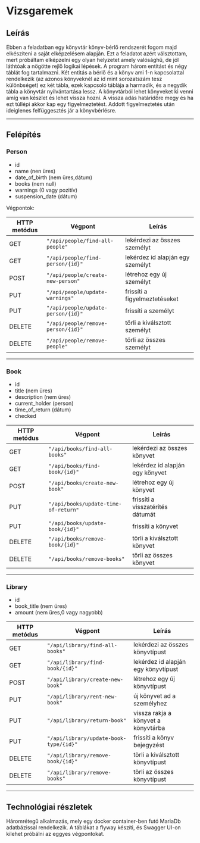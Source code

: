 # Vizsgaremek

## Leírás

Ebben a feladatban egy könyvtár könyv-bérlő rendszerét fogom majd elkészíteni a saját elképzelésem alapján. Ezt a feladatot azért válsztottam, mert próbáltam elképzelni egy olyan helyzetet amely valósághű, de jól láthtóak a nögötte rejlő logikai lépések. A program három entitást és négy táblát fog tartalmazni. Két entitás a bérlő és a könyv ami 1-n kapcsolattal rendelkezik (az azonos könyveknél az id mint sorozatszám tesz különbséget) ez két tábla, ezek kapcsoló táblája a harmadik, és a negydik tábla a könyvtár nyilvántartása lessz. A könyvtárból lehet könyveket ki venni amíg van készlet és lehet vissza hozni. A vissza adás határidőre megy és ha ezt túllépi akkor kap egy figyelmeztetést. Addott figyelmeztetés után ideiglenes felfüggesztés jár a könyvbérlésre.

---

## Felépítés

### Person

* id
* name (nen üres)
* date_of_birth (nem üres,dátum)
* books (nem null)
* warnings (0 vagy pozitív)
* suspension_date (dátum)

Végpontok:


| HTTP metódus | Végpont                 | Leírás                                                                 |
| ------------ | ----------------------- | ---------------------------------------------------------------------- |
| GET          | `"/api/people/find-all-people"`       | lekérdezi az összes személyt                             |
| GET          | `"/api/people/find-person/{id}"`      | lekérdez id alapján egy személyt                         |
| POST         | `"/api/people/create-new-person"`     | létrehoz egy új személyt                                 |
| PUT          | `"/api/people/update-warnings"`       | frissíti a figyelmeztetéseket                            |
| PUT          | `"/api/people/update-person/{id}"`    | frissíti a személyt                                      |
| DELETE       | `"/api/people/remove-person/{id}"`    | törli a kiválsztott személyt                             |
| DELETE       | `"/api/people/remove-people"`         | törli az összes személyt                                 |

---

### Book

* id
* title (nem üres)
* description (nem üres)
* current_holder (person)
* time_of_return (dátum)
* checked

| HTTP metódus | Végpont                 | Leírás                                                                 |
| ------------ | ----------------------- | ---------------------------------------------------------------------- |
| GET          | `"/api/books/find-all-books"`         | lekérdezi az összes könyvet                              |
| GET          | `"/api/books/find-book/{id}"`         | lekérdez id alapján egy könyvet                          |
| POST         | `"/api/books/create-new-book"`        | létrehoz egy új könyvet                                  |
| PUT          | `"/api/books/update-time-of-return"`  | frissíti a visszatérítés dátumát                         |
| PUT          | `"/api/books/update-book/{id}"`       | frissíti a könyvet                                       |
| DELETE       | `"/api/books/remove-book/{id}"`       | törli a kiválsztott könyvet                              |
| DELETE       | `"/api/books/remove-books"`           | törli az összes könyvet                                  |

---

### Library

* id
* book_title (nem üres)
* amount (nem üres,0 vagy nagyobb)

| HTTP metódus | Végpont                 | Leírás                                                                 |
| ------------ | ----------------------- | ---------------------------------------------------------------------- |
| GET          | `"/api/library/find-all-books"`       | lekérdezi az összes könyvtípust                          |
| GET          | `"/api/library/find-book/{id}"`       | lekérdez id alapján egy könyvtípust                      |
| POST         | `"/api/library/create-new-book"`      | létrehoz egy új könyvtípust                              |
| PUT          | `"/api/library/rent-new-book"`        | új könyvet ad a személyhez                               |
| PUT          | `"/api/library/return-book"`          | vissza rakja a könyvet a könyvtárba                      |
| PUT          | `"/api/library/update-book-type/{id}"`| frissíti a könyv bejegyzést                              |
| DELETE       | `"/api/library/remove-book/{id}"`     | törli a kiválsztott könyvtípust                          |
| DELETE       | `"/api/library/remove-books"`         | törli az összes könyvtípust                              |

---

## Technológiai részletek

Háromrétegű alkalmazás, mely egy docker container-ben futó MariaDb adatbázissal rendelkezik.
A táblákat a flyway készíti, és Swagger UI-on kilehet próbálni az eggyes végpontokat.
